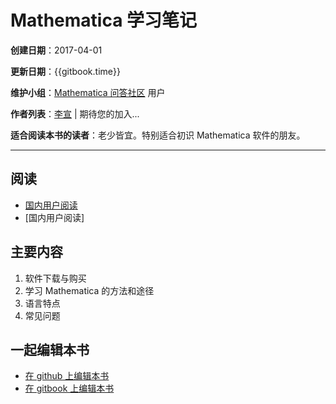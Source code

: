 # Mathematica 学习笔记
**创建日期**：2017-04-01

**更新日期**：{{gitbook.time}}

**维护小组**：[Mathematica 问答社区](https://mmaqa.com) 用户

**作者列表**：[李宣](http://laoli.cm) | 期待您的加入...

**适合阅读本书的读者**：老少皆宜。特别适合初识 Mathematica 软件的朋友。

---

## 阅读
* [国内用户阅读](https://mmaqa.com/notes/mathematica-for-beginner/)
* [国内用户阅读]


## 主要内容
1. 软件下载与购买
2. 学习 Mathematica 的方法和途径
3. 语言特点
4. 常见问题


## 一起编辑本书
* [在 github 上编辑本书](https://github.com/SqRoots/Mathematica-for-Beginner)
* [在 gitbook 上编辑本书](https://www.gitbook.com/book/sqroots/mathematica-for-beginner)
